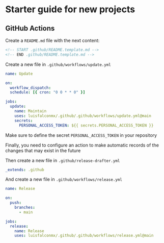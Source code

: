 # Starter guide for new projects

## GitHub Actions

Create a `README.md` file with the next content:
``` markdown
<!-- START .github/README.template.md -->
<!-- END .github/README.template.md -->
```

Create a new file in `.github/workflows/update.yml`
``` yaml
name: Update

on:
  workflow_dispatch:
  schedule: [{ cron: "0 0 * * 0" }]

jobs:
  update:
    name: Maintain
    uses: luisfalconmx/.github/.github/workflows/update.yml@main
    secrets:
      PERSONAL_ACCESS_TOKEN: ${{ secrets.PERSONAL_ACCESS_TOKEN }}
```

Make sure to define the secret `PERSONAL_ACCESS_TOKEN` in your repository

Finally, you need to configure an action to make automatic records of the changes that may exist in the future

Then create a new file in `.github/release-drafter.yml`

``` yaml
_extends: .github
```

And create a new file in `.github/workflows/release.yml`

``` yaml
name: Release

on:
  push:
    branches:
      - main

jobs:
  release:
    name: Release
    uses: luisfalconmx/.github/.github/workflows/release.yml@main
```
